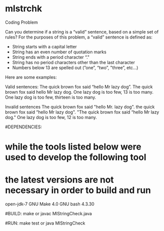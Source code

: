 # mlstrchk

Coding Problem

Can you determine if a string is a “valid” sentence, based on a simple set of rules?
For the purposes of this problem, a “valid” sentence is defined as:
 - String starts with a capital letter
 - String has an even number of quotation marks
 - String ends with a period character “."
 - String has no period characters other than the last character
 - Numbers below 13 are spelled out (”one”, “two”, "three”, etc…)

Here are some examples:

Valid sentences:
The quick brown fox said “hello Mr lazy dog”.
The quick brown fox said hello Mr lazy dog.
One lazy dog is too few, 13 is too many.
One lazy dog is too few, thirteen is too many.

Invalid sentences
The quick brown fox said "hello Mr. lazy dog".
the quick brown fox said “hello Mr lazy dog".
"The quick brown fox said “hello Mr lazy dog."
One lazy dog is too few, 12 is too many.

#DEPENDENCIES:
# while the tools listed below were used to develop the following tool
# the latest versions are not necessary in order to build and run
open-jdk-7
GNU Make 4.0
GNU bash 4.3.30

#BUILD:
make
or
javac MlStringCheck.java

#RUN:
make test
or
java MlStringCheck
